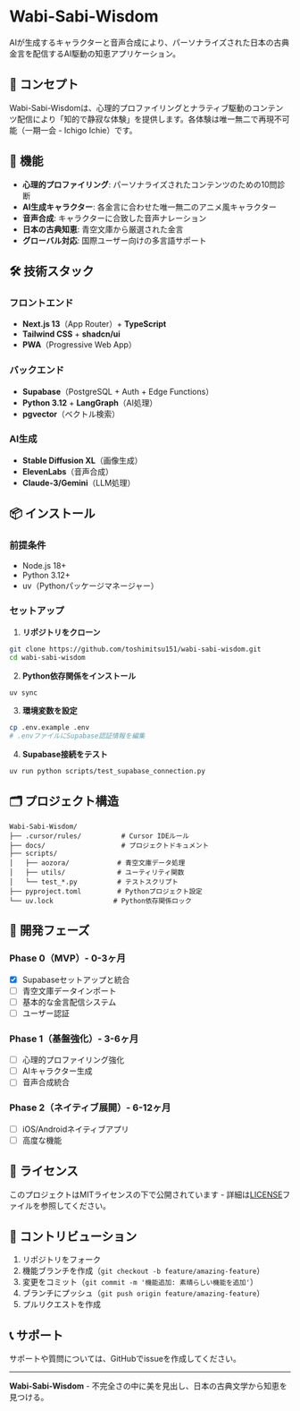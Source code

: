 # Wabi-Sabi-Wisdom

AIが生成するキャラクターと音声合成により、パーソナライズされた日本の古典金言を配信するAI駆動の知恵アプリケーション。

## 🌟 コンセプト

Wabi-Sabi-Wisdomは、心理的プロファイリングとナラティブ駆動のコンテンツ配信により「知的で静寂な体験」を提供します。各体験は唯一無二で再現不可能（一期一会 - Ichigo Ichie）です。

## 🚀 機能

- **心理的プロファイリング**: パーソナライズされたコンテンツのための10問診断
- **AI生成キャラクター**: 各金言に合わせた唯一無二のアニメ風キャラクター
- **音声合成**: キャラクターに合致した音声ナレーション
- **日本の古典知恵**: 青空文庫から厳選された金言
- **グローバル対応**: 国際ユーザー向けの多言語サポート

## 🛠️ 技術スタック

### フロントエンド
- **Next.js 13**（App Router）+ **TypeScript**
- **Tailwind CSS** + **shadcn/ui**
- **PWA**（Progressive Web App）

### バックエンド
- **Supabase**（PostgreSQL + Auth + Edge Functions）
- **Python 3.12** + **LangGraph**（AI処理）
- **pgvector**（ベクトル検索）

### AI生成
- **Stable Diffusion XL**（画像生成）
- **ElevenLabs**（音声合成）
- **Claude-3/Gemini**（LLM処理）

## 📦 インストール

### 前提条件
- Node.js 18+
- Python 3.12+
- uv（Pythonパッケージマネージャー）

### セットアップ

1. **リポジトリをクローン**
```bash
git clone https://github.com/toshimitsu151/wabi-sabi-wisdom.git
cd wabi-sabi-wisdom
```

2. **Python依存関係をインストール**
```bash
uv sync
```

3. **環境変数を設定**
```bash
cp .env.example .env
# .envファイルにSupabase認証情報を編集
```

4. **Supabase接続をテスト**
```bash
uv run python scripts/test_supabase_connection.py
```

## 🗂️ プロジェクト構造

```
Wabi-Sabi-Wisdom/
├── .cursor/rules/          # Cursor IDEルール
├── docs/                   # プロジェクトドキュメント
├── scripts/
│   ├── aozora/            # 青空文庫データ処理
│   ├── utils/             # ユーティリティ関数
│   └── test_*.py          # テストスクリプト
├── pyproject.toml         # Pythonプロジェクト設定
└── uv.lock               # Python依存関係ロック
```

## 🚦 開発フェーズ

### Phase 0（MVP）- 0-3ヶ月
- [x] Supabaseセットアップと統合
- [ ] 青空文庫データインポート
- [ ] 基本的な金言配信システム
- [ ] ユーザー認証

### Phase 1（基盤強化）- 3-6ヶ月
- [ ] 心理的プロファイリング強化
- [ ] AIキャラクター生成
- [ ] 音声合成統合

### Phase 2（ネイティブ展開）- 6-12ヶ月
- [ ] iOS/Androidネイティブアプリ
- [ ] 高度な機能

## 📄 ライセンス

このプロジェクトはMITライセンスの下で公開されています - 詳細は[LICENSE](LICENSE)ファイルを参照してください。

## 🤝 コントリビューション

1. リポジトリをフォーク
2. 機能ブランチを作成（`git checkout -b feature/amazing-feature`）
3. 変更をコミット（`git commit -m '機能追加: 素晴らしい機能を追加'`）
4. ブランチにプッシュ（`git push origin feature/amazing-feature`）
5. プルリクエストを作成

## 📞 サポート

サポートや質問については、GitHubでissueを作成してください。

---

**Wabi-Sabi-Wisdom** - 不完全さの中に美を見出し、日本の古典文学から知恵を見つける。
